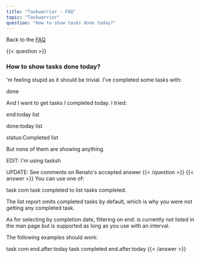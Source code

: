 ```yaml
---
title: "Taskwarrior - FAQ"
topic: "Taskwarrior"
question: "How to show tasks done today?"
---
```


Back to the [FAQ](/support/faq)

{{< question >}}
### How to show tasks done today?
'm feeling stupid as it should be trivial. I've completed some tasks with:

   <id> done

And I want to get tasks I completed today. I tried:

   end:today list

   done:today list

   status:Completed list

But none of them are showing anything.

 

EDIT: I'm using tasksh

UPDATE: See comments on Renato's accepted answer
{{< /question >}}
{{< answer >}}
You can use one of:

task com
task completed
to list tasks completed.

The list report omits completed tasks by default, which is why you were not getting any completed task.

 

As for selecting by completion date, filtering on end: is currently not listed in the man page but is supported as long as you use with an interval.

The following examples should work:

task com end.after:today
task completed end.after:today
{{< /answer >}}
